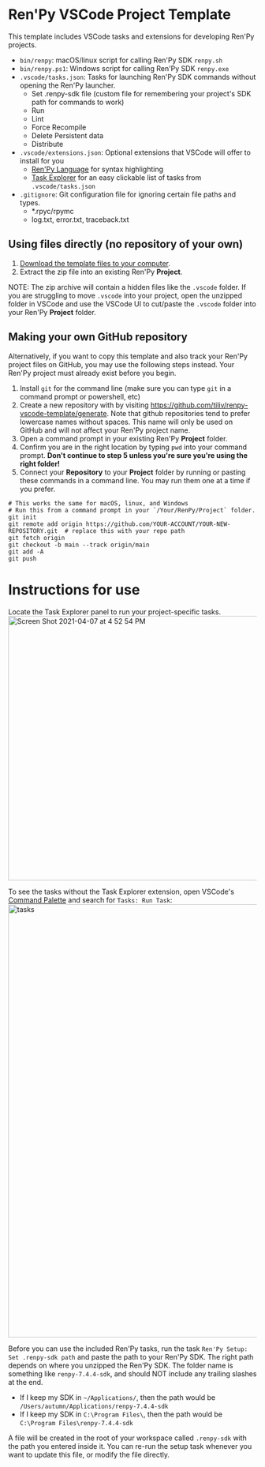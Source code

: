 # Ren'Py VSCode Project Template

This template includes VSCode tasks and extensions for developing Ren'Py projects.
- `bin/renpy`: macOS/linux script for calling Ren'Py SDK `renpy.sh`
- `bin/renpy.ps1`: Windows script for calling Ren'Py SDK `renpy.exe`
- `.vscode/tasks.json`: Tasks for launching Ren'Py SDK commands without opening the Ren'Py launcher.
  - Set .renpy-sdk file (custom file for remembering your project's SDK path for commands to work)
  - Run
  - Lint
  - Force Recompile
  - Delete Persistent data
  - Distribute
- `.vscode/extensions.json`: Optional extensions that VSCode will offer to install for you
  - [Ren'Py Language](https://marketplace.visualstudio.com/items?itemName=LuqueDaniel.languague-renpy) for syntax highlighting
  - [Task Explorer](https://marketplace.visualstudio.com/items?itemName=spmeesseman.vscode-taskexplorer) for an easy clickable list of tasks from `.vscode/tasks.json`
- `.gitignore`: Git configuration file for ignoring certain file paths and types.
  - \*.rpyc/rpymc
  - log.txt, error.txt, traceback.txt

## Using files directly (no repository of your own)
1. [Download the template files to your computer](https://github.com/tiliv/renpy-vscode-template/archive/refs/heads/main.zip).
2. Extract the zip file into an existing Ren'Py **Project**.

NOTE: The zip archive will contain a hidden files like the `.vscode` folder.  If you are struggling to move `.vscode` into your project, open the unzipped folder in VSCode and use the VSCode UI to cut/paste the `.vscode` folder into your Ren'Py **Project** folder.

## Making your own GitHub repository

Alternatively, if you want to copy this template and also track your Ren'Py project files on GitHub, you may use the following steps instead.  Your Ren'Py project must already exist before you begin.

1. Install `git` for the command line (make sure you can type `git` in a command prompt or powershell, etc)
1. Create a new repository with by visiting https://github.com/tiliv/renpy-vscode-template/generate.  Note that github repositories tend to prefer lowercase names without spaces.  This name will only be used on GitHub and will not affect your Ren'Py project name.
3. Open a command prompt in your existing Ren'Py **Project** folder.
4. Confirm you are in the right location by typing `pwd` into your command prompt.  **Don't continue to step 5 unless you're sure you're using the right folder!**
5. Connect your **Repository** to your **Project** folder by running or pasting these commands in a command line.  You may run them one at a time if you prefer.
```shell
# This works the same for macOS, linux, and Windows
# Run this from a command prompt in your `/Your/RenPy/Project` folder.
git init
git remote add origin https://github.com/YOUR-ACCOUNT/YOUR-NEW-REPOSITORY.git  # replace this with your repo path
git fetch origin
git checkout -b main --track origin/main
git add -A
git push
```

# Instructions for use

Locate the Task Explorer panel to run your project-specific tasks.
<img width="536" alt="Screen Shot 2021-04-07 at 4 52 54 PM" src="https://user-images.githubusercontent.com/618184/113932541-bb318880-97c1-11eb-9e94-d678eb4c665f.png">

To see the tasks without the Task Explorer extension, open VSCode's [Command Palette](https://code.visualstudio.com/docs/getstarted/userinterface#_command-palette) and search for `Tasks: Run Task`:
<img width="878" alt="tasks" src="https://user-images.githubusercontent.com/618184/113929032-8b808180-97bd-11eb-8e77-5cd00534776a.png">

Before you can use the included Ren'Py tasks, run the task `Ren'Py Setup: Set .renpy-sdk path` and paste the path to your Ren'Py SDK.  The right path depends on where you unzipped the Ren'Py SDK.  The folder name is something like `renpy-7.4.4-sdk`, and should NOT include any trailing slashes at the end.
- If I keep my SDK in `~/Applications/`, then the path would be `/Users/autumn/Applications/renpy-7.4.4-sdk`
- If I keep my SDK in `C:\Program Files\`, then the path would be `C:\Program Files\renpy-7.4.4-sdk`

A file will be created in the root of your workspace called `.renpy-sdk` with the path you entered inside it.  You can re-run the setup task whenever you want to update this file, or modify the file directly.
